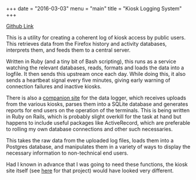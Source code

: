 +++
date = "2016-03-03"
menu = "main"
title = "Kiosk Logging System"
+++

[Github Link](https://github.com/Xymist/caw-kiosk-logger)

This is a utility for creating a coherent log of kiosk access by public users. This retrieves data from the Firefox history and activity databases, interprets them, and feeds them to a central server.

Written in Ruby (and a tiny bit of Bash scripting), this runs as a service watching the relevant databases, reads, formats and loads the data into a logfile. It then sends this upstream once each day. While doing this, it also sends a heartbeat signal every five minutes, giving early warning of connection failures and inactive kiosks.

There is also a [companion site](https://github.com/Xymist/caw-kiosk-logsite) for the data logger, which receives uploads from the various kiosks, parses them into a SQLite database and generates reports for end users on the operation of the terminals. This is being written in Ruby on Rails, which is probably slight overkill for the task at hand but happens to include useful packages like ActiveRecord, which are preferable to rolling my own database connections and other such necessaries.

This takes the raw data from the uploaded log files, loads them into a Postgres database, and manipulates them in a variety of ways to display the necessary information to non-technical end users.

Had I known in advance that I was going to need these functions, the kiosk site itself (see [here](/project/citizens-advice-kiosks/) for that project) would have looked very different.
